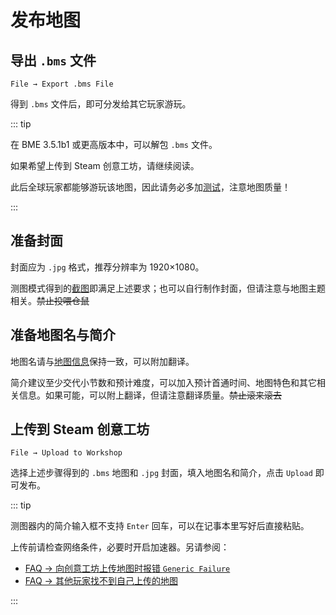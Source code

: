 # 发布地图

## 导出 `.bms` 文件

`File → Export .bms File`

得到 `.bms` 文件后，即可分发给其它玩家游玩。

::: tip

在 BME 3.5.1b1 或更高版本中，可以解包 `.bms` 文件。

如果希望上传到 Steam 创意工坊，请继续阅读。

此后全球玩家都能够游玩该地图，因此请务必多加[测试](/start/test-map.md)，注意地图质量！

:::

## 准备封面

封面应为 `.jpg` 格式，推荐分辨率为 1920×1080。

测图模式得到的[截图](/start/basics.md#截图)即满足上述要求；也可以自行制作封面，但请注意与地图主题相关。~~禁止投喂仓鼠~~

## 准备地图名与简介

地图名请与[地图信息](/glossary/assets-in-menu.md#地图信息)保持一致，可以附加翻译。

简介建议至少交代小节数和预计难度，可以加入预计首通时间、地图特色和其它相关信息。如果可能，可以附上翻译，但请注意翻译质量。~~禁止滚来滚去~~

## 上传到 Steam 创意工坊

`File → Upload to Workshop`

选择上述步骤得到的 `.bms` 地图和 `.jpg` 封面，填入地图名和简介，点击 `Upload` 即可发布。

::: tip

测图器内的简介输入框不支持 `Enter` 回车，可以在记事本里写好后直接粘贴。

上传前请检查网络条件，必要时开启加速器。另请参阅：

- [FAQ → 向创意工坊上传地图时报错 `Generic Failure`](/faq/#向创意工坊上传地图时报错-generic-failure)
- [FAQ → 其他玩家找不到自己上传的地图](/faq/#其他玩家找不到自己上传的地图)

:::
